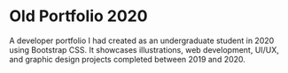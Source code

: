 # Old Portfolio 2020
A developer portfolio I had created as an undergraduate student in 2020 using Bootstrap CSS. It showcases illustrations, web development, UI/UX, and graphic design projects completed between 2019 and 2020.
